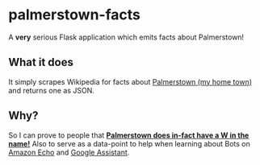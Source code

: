 # palmerstown-facts
A **very** serious Flask application which emits facts about Palmerstown!

## What it does
It simply scrapes Wikipedia for facts about [Palmerstown (my home town)](https://en.wikipedia.org/wiki/Palmerstown) and returns one as JSON.

## Why?
So I can prove to people that [**Palmerstown does in-fact have a W in the name!**](https://www.irishtimes.com/news/ireland/irish-news/palmerstown-wins-back-w-as-council-approves-name-change-1.2064799) Also to serve as a data-point to help when learning about Bots on [Amazon Echo](https://developer.amazon.com/alexa-skills-kit) and [Google Assistant](https://developers.google.com/actions/).


